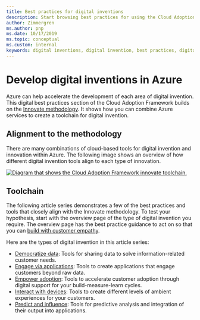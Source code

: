```yaml
---
title: Best practices for digital inventions
description: Start browsing best practices for using the Cloud Adoption Framework in Azure and Innovate methodology to create a toolchain for digital invention.
author: Zimmergren
ms.author: pnp
ms.date: 10/17/2019
ms.topic: conceptual
ms.custom: internal
keywords: digital inventions, digital invention, best practices, digital best practices
---
```


# Develop digital inventions in Azure

Azure can help accelerate the development of each area of digital invention. This digital best practices section of the Cloud Adoption Framework builds on the [Innovate methodology](../considerations/index.md). It shows how you can combine Azure services to create a toolchain for digital invention.

## Alignment to the methodology

There are many combinations of cloud-based tools for digital invention and innovation within Azure. The following image shows an overview of how different digital invention tools align to each type of innovation.

[ ![Diagram that shows the Cloud Adoption Framework innovate toolchain.](../../_images/innovate/innovate-toolchain.png) ](../../_images/innovate/innovate-toolchain.png#lightbox)

## Toolchain

The following article series demonstrates a few of the best practices and tools that closely align with the Innovate methodology. To test your hypothesis, start with the overview page of the type of digital invention you require. The overview page has the best practice guidance to act on so that you can [build with customer empathy](../considerations/build.md).

Here are the types of digital invention in this article series:

- [Democratize data](./data.md): Tools for sharing data to solve information-related customer needs.
- [Engage via applications](./apps.md): Tools to create applications that engage customers beyond raw data.
- [Empower adoption](./ci-cd.md): Tools to accelerate customer adoption through digital support for your build-measure-learn cycles.
- [Interact with devices](./devices.md): Tools to create different levels of ambient experiences for your customers.
- [Predict and influence](./predict.md): Tools for predictive analysis and integration of their output into applications.
